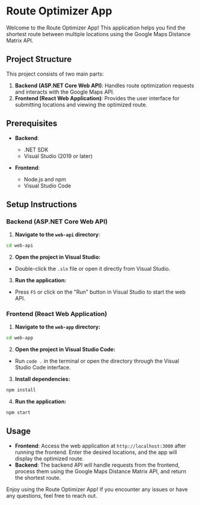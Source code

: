 # Route Optimizer App

Welcome to the Route Optimizer App! This application helps you find the shortest route between multiple locations using the Google Maps Distance Matrix API.

## Project Structure

This project consists of two main parts:

1. **Backend (ASP.NET Core Web API)**: Handles route optimization requests and interacts with the Google Maps API.
2. **Frontend (React Web Application)**: Provides the user interface for submitting locations and viewing the optimized route.

## Prerequisites

- **Backend**:
  - .NET SDK
  - Visual Studio (2019 or later)

- **Frontend**:
  - Node.js and npm
  - Visual Studio Code

## Setup Instructions

### Backend (ASP.NET Core Web API)

1. **Navigate to the `web-api` directory**:
```bash
cd web-api
```
2. **Open the project in Visual Studio:**
  - Double-click the `.sln` file or open it directly from Visual Studio.
3. **Run the application:**
  - Press `F5` or click on the "Run" button in Visual Studio to start the web API.

### Frontend (React Web Application)
1. **Navigate to the `web-app` directory:**
```bash
cd web-app
```
2. **Open the project in Visual Studio Code:**
  - Run `code .` in the terminal or open the directory through the Visual Studio Code interface.
3. **Install dependencies:**
```bash
npm install
```
4. **Run the application:**
```bash
npm start
```

## Usage

- **Frontend**: Access the web application at `http://localhost:3000` after running the frontend. Enter the desired locations, and the app will display the optimized route.
- **Backend**: The backend API will handle requests from the frontend, process them using the Google Maps Distance Matrix API, and return the shortest route.


Enjoy using the Route Optimizer App! If you encounter any issues or have any questions, feel free to reach out.
